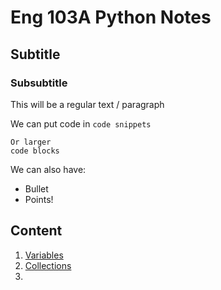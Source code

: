 # Eng 103A Python Notes

## Subtitle

### Subsubtitle

This will be a regular text / paragraph

We can put code in `code snippets`

```
Or larger
code blocks
```

We can also have:
- Bullet
- Points!

## Content

1. [Variables](01_Variables)
2. [Collections](02_Collections)
3. 

